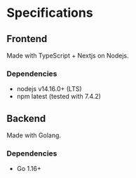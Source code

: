 # Specifications

## Frontend

Made with TypeScript + Nextjs on Nodejs.

### Dependencies
- nodejs v14.16.0+ (LTS)
- npm latest (tested with 7.4.2)

## Backend

Made with Golang.

### Dependencies

- Go 1.16+
